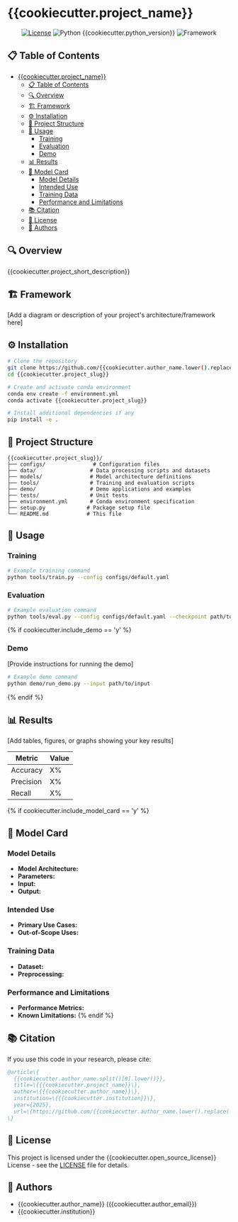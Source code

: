 # {{cookiecutter.project_name}}

<div align="center">

[![License](https://img.shields.io/badge/License-{{cookiecutter.open_source_license}}-blue.svg)](LICENSE)
![Python {{cookiecutter.python_version}}](https://img.shields.io/badge/python-{{cookiecutter.python_version}}-blue.svg)
![Framework](https://img.shields.io/badge/Framework-{{cookiecutter.framework}}-orange.svg)

</div>

## 📋 Table of Contents
- [{{cookiecutter.project_name}}](#cookiecutterproject_name)
  - [📋 Table of Contents](#-table-of-contents)
  - [🔍 Overview](#-overview)
  - [🏗 Framework](#-framework)
  - [⚙️ Installation](#️-installation)
  - [📁 Project Structure](#-project-structure)
  - [🚀 Usage](#-usage)
    - [Training](#training)
    - [Evaluation](#evaluation)
    - [Demo](#demo)
  - [📊 Results](#-results)
  - [📝 Model Card](#-model-card)
    - [Model Details](#model-details)
    - [Intended Use](#intended-use)
    - [Training Data](#training-data)
    - [Performance and Limitations](#performance-and-limitations)
  - [📚 Citation](#-citation)
  - [📄 License](#-license)
  - [👥 Authors](#-authors)

## 🔍 Overview

{{cookiecutter.project_short_description}}

## 🏗 Framework

[Add a diagram or description of your project's architecture/framework here]

## ⚙️ Installation

```bash
# Clone the repository
git clone https://github.com/{{cookiecutter.author_name.lower().replace(' ', '')}}/{{cookiecutter.project_slug}}.git
cd {{cookiecutter.project_slug}}

# Create and activate conda environment
conda env create -f environment.yml
conda activate {{cookiecutter.project_slug}}

# Install additional dependencies if any
pip install -e .
```

## 📁 Project Structure

```
{{cookiecutter.project_slug}}/
├── configs/               # Configuration files
├── data/                 # Data processing scripts and datasets
├── models/               # Model architecture definitions
├── tools/                # Training and evaluation scripts
├── demo/                 # Demo applications and examples
├── tests/                # Unit tests
├── environment.yml       # Conda environment specification
├── setup.py             # Package setup file
└── README.md            # This file
```

## 🚀 Usage

### Training

```bash
# Example training command
python tools/train.py --config configs/default.yaml
```

### Evaluation

```bash
# Example evaluation command
python tools/eval.py --config configs/default.yaml --checkpoint path/to/checkpoint
```

{% if cookiecutter.include_demo == 'y' %}
### Demo

[Provide instructions for running the demo]

```bash
# Example demo command
python demo/run_demo.py --input path/to/input
```
{% endif %}

## 📊 Results

[Add tables, figures, or graphs showing your key results]

| Metric | Value |
|--------|-------|
| Accuracy | X% |
| Precision | X% |
| Recall | X% |

{% if cookiecutter.include_model_card == 'y' %}
## 📝 Model Card

### Model Details
- **Model Architecture:**
- **Parameters:**
- **Input:**
- **Output:**

### Intended Use
- **Primary Use Cases:**
- **Out-of-Scope Uses:**

### Training Data
- **Dataset:**
- **Preprocessing:**

### Performance and Limitations
- **Performance Metrics:**
- **Known Limitations:**
{% endif %}

## 📚 Citation

If you use this code in your research, please cite:

```bibtex
@article\{
  {{cookiecutter.author_name.split()[0].lower()}},
  title=\{{{cookiecutter.project_name}}\},
  author=\{{{cookiecutter.author_name}}\},
  institution=\{{{cookiecutter.institution}}\},
  year={2025},
  url=\{https://github.com/{{cookiecutter.author_name.lower().replace(' ', '')}}/{{cookiecutter.project_slug}}\}
\}
```

## 📄 License

This project is licensed under the {{cookiecutter.open_source_license}} License - see the [LICENSE](LICENSE) file for details.

## 👥 Authors

- {{cookiecutter.author_name}} ({{cookiecutter.author_email}})
- {{cookiecutter.institution}}
